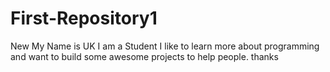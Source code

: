 # First-Repository1
New
My Name is UK
I am a Student 
I like to learn more about programming and want to build some awesome projects to help people.
thanks
